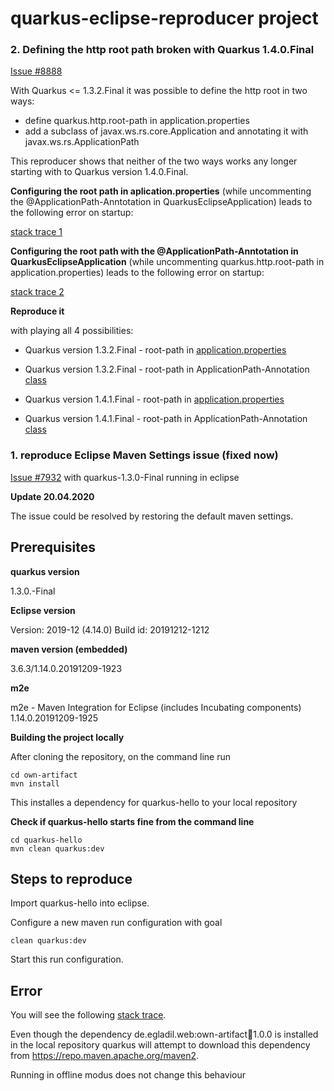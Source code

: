 # quarkus-eclipse-reproducer project

### 2. Defining the http root path broken with Quarkus 1.4.0.Final

[Issue #8888](https://github.com/quarkusio/quarkus/issues/8888)

With Quarkus <= 1.3.2.Final it was possible to define the http root in two ways:

* define quarkus.http.root-path in application.properties
* add a subclass of javax.ws.rs.core.Application and annotating it with javax.ws.rs.ApplicationPath

This reproducer shows that neither of the two ways works any longer starting with to Quarkus version 1.4.0.Final.

__Configuring the root path in aplication.properties__ (while uncommenting the @ApplicationPath-Anntotation  in QuarkusEclipseApplication) leads to the following error on startup:

[stack trace 1](./config-root-in-application-properties.txt)


__Configuring the root path with the @ApplicationPath-Anntotation in QuarkusEclipseApplication__ (while uncommenting quarkus.http.root-path in application.properties) leads to the following error on startup:

[stack trace 2](./config-root-in-application-class.txt)

__Reproduce it__

with playing all 4 possibilities:

* Quarkus version 1.3.2.Final - root-path in [application.properties](https://github.com/heike2718/quarkus-eclipse-reproducer/blob/master/quarkus-hello/src/main/resources/application.properties)
* Quarkus version 1.3.2.Final - root-path in ApplicationPath-Annotation [class](https://github.com/heike2718/quarkus-eclipse-reproducer/blob/master/quarkus-hello/src/main/java/de/egladil/web/QuarkusEclipseApplication.java)

* Quarkus version 1.4.1.Final - root-path in [application.properties](https://github.com/heike2718/quarkus-eclipse-reproducer/blob/master/quarkus-hello/src/main/resources/application.properties)
* Quarkus version 1.4.1.Final - root-path in ApplicationPath-Annotation [class](https://github.com/heike2718/quarkus-eclipse-reproducer/blob/master/quarkus-hello/src/main/java/de/egladil/web/QuarkusEclipseApplication.java)


### 1. reproduce Eclipse Maven Settings issue (fixed now)

[Issue #7932](https://github.com/quarkusio/quarkus/issues/7932) with quarkus-1.3.0-Final running in eclipse

__Update 20.04.2020__

The issue could be resolved by restoring the default maven settings.

## Prerequisites

__quarkus version__

1.3.0.-Final

__Eclipse version__

Version: 2019-12 (4.14.0)
Build id: 20191212-1212

__maven version (embedded)__

3.6.3/1.14.0.20191209-1923

__m2e__

m2e - Maven Integration for Eclipse (includes Incubating components) 1.14.0.20191209-1925


__Building the project locally__

After cloning the repository, on the command line run

	cd own-artifact
	mvn install


This installes a dependency for quarkus-hello to your local repository

__Check if quarkus-hello starts fine from the command line__

	cd quarkus-hello
	mvn clean quarkus:dev

## Steps to reproduce

Import quarkus-hello into eclipse.

Configure a new maven run configuration with goal

	clean quarkus:dev

Start this run configuration.

## Error

You will see the following [stack trace](./m2e-stacktrace.txt).

Even though the dependency de.egladil.web:own-artifact:jar:1.0.0 is installed in the local repository quarkus will attempt to download this dependency from https://repo.maven.apache.org/maven2.

Running in offline modus does not change this behaviour


